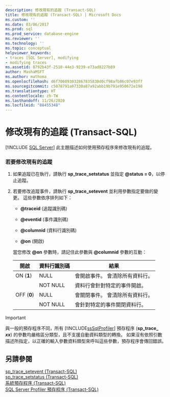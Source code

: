 ```yaml
---
description: 修改現有的追蹤 (Transact-SQL)
title: 修改現有的追蹤 (Transact-SQL) | Microsoft Docs
ms.custom: ''
ms.date: 03/06/2017
ms.prod: sql
ms.prod_service: database-engine
ms.reviewer: ''
ms.technology: ''
ms.topic: conceptual
helpviewer_keywords:
- traces [SQL Server], modifying
- modifying traces
ms.assetid: 8792b43f-2510-44e3-9239-e73ad8227b89
author: MashaMSFT
ms.author: mathoma
ms.openlocfilehash: d6f706093032867835830d0cf98afb86c07e93f7
ms.sourcegitcommit: c5078791a07330a87a92abb19b791e950672e198
ms.translationtype: HT
ms.contentlocale: zh-TW
ms.lasthandoff: 11/26/2020
ms.locfileid: "88455348"
---
```

# <a name="modify-an-existing-trace-transact-sql"></a>修改現有的追蹤 (Transact-SQL)
 [!INCLUDE [SQL Server](../../includes/applies-to-version/sqlserver.md)]
  此主題描述如何使用預存程序來修改現有的追蹤。  
  
### <a name="to-modify-an-existing-trace"></a>若要修改現有的追蹤  
  
1.  如果追蹤已在執行，請執行 **sp_trace_setstatus** 並指定 **@status = 0**，以停止追蹤。  
  
2.  若要修改追蹤事件，請執行 **sp_trace_setevent** 並利用參數指定要做的變更。 這些參數依序排列如下：  

    -   **\@traceid** (追蹤識別碼)  
  
    -   **\@eventid** (事件識別碼)  
  
    -   **\@columnid** (資料行識別碼)  
  
    -   **\@on** (開啟)  
  
     當您修改 **\@on** 參數時，請記住此參數與 **\@columnid** 參數的互動：  
  
    |開啟|資料行識別碼|結果|  
    |--------|---------------|------------|  
    |ON (**1**)|NULL|會開啟事件。 會清除所有資料行。|  
    ||NOT NULL|資料行會針對特定的事件開啟。|  
    |OFF (**0**)|NULL|會關閉事件。 會清除所有資料行。|  
    ||NOT NULL|會針對特定的事件關閉資料行。|  
  
> [!IMPORTANT]
>  與一般的預存程序不同，所有 [!INCLUDE[ssSqlProfiler](../../includes/sssqlprofiler-md.md)] 預存程序 (<strong>sp_trace_ *xx*</strong>) 的參數均嚴格區分類型，且不支援自動資料類型的轉換。 如果沒有依照引數描述所指定，以正確的輸入參數資料類型來呼叫這些參數，預存程序會傳回錯誤。  
  
## <a name="see-also"></a>另請參閱  
 [sp_trace_setevent &#40;Transact-SQL&#41;](../../relational-databases/system-stored-procedures/sp-trace-setevent-transact-sql.md)   
 [sp_trace_setstatus &#40;Transact-SQL&#41;](../../relational-databases/system-stored-procedures/sp-trace-setstatus-transact-sql.md)   
 [系統預存程序 &#40;Transact-SQL&#41;](../../relational-databases/system-stored-procedures/system-stored-procedures-transact-sql.md)   
 [SQL Server Profiler 預存程序 &#40;Transact-SQL&#41;](../../relational-databases/system-stored-procedures/sql-server-profiler-stored-procedures-transact-sql.md)  
  
  
